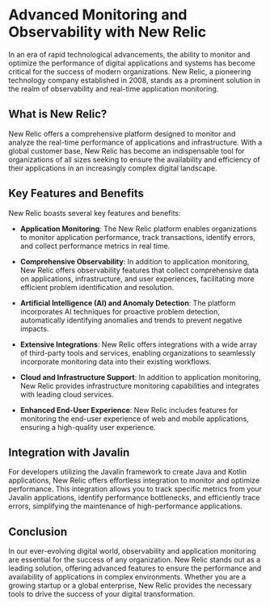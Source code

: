 # Advanced Monitoring and Observability with New Relic

In an era of rapid technological advancements, the ability to monitor and optimize the performance of digital applications and systems has become critical for the success of modern organizations. New Relic, a pioneering technology company established in 2008, stands as a prominent solution in the realm of observability and real-time application monitoring.

## What is New Relic?

New Relic offers a comprehensive platform designed to monitor and analyze the real-time performance of applications and infrastructure. With a global customer base, New Relic has become an indispensable tool for organizations of all sizes seeking to ensure the availability and efficiency of their applications in an increasingly complex digital landscape.

## Key Features and Benefits

New Relic boasts several key features and benefits:

- **Application Monitoring**: The New Relic platform enables organizations to monitor application performance, track transactions, identify errors, and collect performance metrics in real time.

- **Comprehensive Observability**: In addition to application monitoring, New Relic offers observability features that collect comprehensive data on applications, infrastructure, and user experiences, facilitating more efficient problem identification and resolution.

- **Artificial Intelligence (AI) and Anomaly Detection**: The platform incorporates AI techniques for proactive problem detection, automatically identifying anomalies and trends to prevent negative impacts.

- **Extensive Integrations**: New Relic offers integrations with a wide array of third-party tools and services, enabling organizations to seamlessly incorporate monitoring data into their existing workflows.

- **Cloud and Infrastructure Support**: In addition to application monitoring, New Relic provides infrastructure monitoring capabilities and integrates with leading cloud services.

- **Enhanced End-User Experience**: New Relic includes features for monitoring the end-user experience of web and mobile applications, ensuring a high-quality user experience.

## Integration with Javalin

For developers utilizing the Javalin framework to create Java and Kotlin applications, New Relic offers effortless integration to monitor and optimize performance. This integration allows you to track specific metrics from your Javalin applications, identify performance bottlenecks, and efficiently trace errors, simplifying the maintenance of high-performance applications.

## Conclusion

In our ever-evolving digital world, observability and application monitoring are essential for the success of any organization. New Relic stands out as a leading solution, offering advanced features to ensure the performance and availability of applications in complex environments. Whether you are a growing startup or a global enterprise, New Relic provides the necessary tools to drive the success of your digital transformation.

